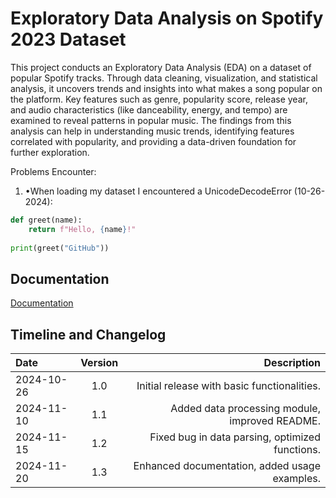 
# Exploratory Data Analysis on Spotify 2023 Dataset

This project conducts an Exploratory Data Analysis (EDA) on a dataset of popular Spotify tracks. Through data cleaning, visualization, and statistical analysis, it uncovers trends and insights into what makes a song popular on the platform. Key features such as genre, popularity score, release year, and audio characteristics (like danceability, energy, and tempo) are examined to reveal patterns in popular music. The findings from this analysis can help in understanding music trends, identifying features correlated with popularity, and providing a data-driven foundation for further exploration.

Problems Encounter: 

1. •When loading my dataset I encountered a UnicodeDecodeError (10-26-2024):

```python
def greet(name):
    return f"Hello, {name}!"
    
print(greet("GitHub"))
```



## Documentation

[Documentation](https://linktodocumentation)




## Timeline and Changelog

| Date       | Version | Description                                     |
|:-----------|:-------:|------------------------------------------------:|
| 2024-10-26 | 1.0  | Initial release with basic functionalities.    |
| 2024-11-10 | 1.1  | Added data processing module, improved README. |
| 2024-11-15 | 1.2  | Fixed bug in data parsing, optimized functions. |
| 2024-11-20 | 1.3  | Enhanced documentation, added usage examples.   |

